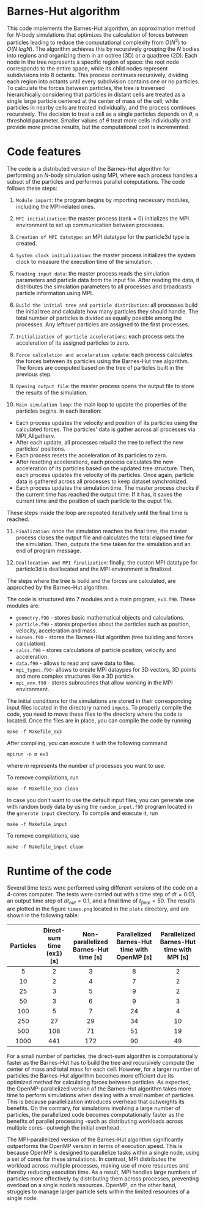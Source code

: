 
# Barnes-Hut algorithm
This code implements the Barnes-Hut algorithm, an approximation method for $N$-body simulations that optimizes the calculation of forces between particles leading to reduce the computational complexity from $\textit{O}(N^2)$ to $\textit{O}(N \ logN)$. The algorithm achieves this by recursively grouping the $N$ bodies into regions and organizing them in an octree (3D) or a quadtree (2D). Each node in the tree represents a specific region of space: the root node corresponds to the entire space, while its child nodes represent subdivisions into 8 octants. This process continues recursively, dividing each region into octants until every subdivision contains one or no particles. To calculate the forces between particles, the tree is traversed hierarchically considering that particles in distant cells are treated as a single large particle centered at the center of mass of the cell, while particles in nearby cells are treated individually, and the process continues recursively. The decision to treat a cell as a single particles depends on $\theta$, a threshold parameter. Smaller values of $\theta$ treat more cells individually and provide more precise results, but the computational cost is incremented. 

# Code features
The code is a distributed version of the Barnes-Hut algorithm for performing an $N$-body simulation using MPI, where each process handles a subset of the particles and performes parallel computations. The code follows these steps:

1. ```Module import```: the program begins by importing necessary modules, including the MPI-related ones.

2. ```MPI initialization```: the master process (rank = 0) initializes the MPI environment to set up communication between processes.

3. ```Creation of MPI datatype```: an MPI datatype for the particle3d type is created.

4. ```System clock initialization```: the master process initializes the system clock to measure the execution time of the simulation.

5. ```Reading input data```: the master process reads the simulation parameters and particle data from the input file. After reading the data, it distributes the simulation parameters to all processes and broadcasts particle information using MPI.

6. ```Build the initial tree and particle distribution```: all processes build the initial tree and calculate how many particles they should handle. The total number of particles is divided as equally possible among the processes. Any leftover particles are assigned to the first processes.

7. ```Initialization of particle accelerations```: each process sets the acceleration of its assigned particles to zero.

8. ```Force calculation and acceleration update```: each process calculates the forces between its particles using the Barnes-Hut tree algorithm. The forces are computed based on the tree of particles built in the previous step. 

9. ```Opening output file```: the master process opens the output file to store the results of the simulation. 

10. ```Main simulation loop```: the main loop to update the properties of the particles begins. In each iteration: 

- Each process updates the velocity and position of its particles using the calculated forces. The particles' data is gather across all processes via MPI_Allgatherv. 
- After each update, all processes rebuild the tree to reflect the new particles' positions. 
- Each process resets the acceleration of its particles to zero.
- After resetting accelerations, each process calculates the new acceleration of its particles based on the updated tree structure. Then, each process updates the velocity of its particles. Once again, particle data is gathered across all processes to keep dataset synchronized. 
- Each process updates the simulation time. The master process checks if the current time has reached the output time. If it has, it saves the current time and the position of each particle to the ouput file. 

These steps inside the loop are repeated iteratively until the final time is reached. 

11. ```Finalization```: once the simulation reaches the final time, the master process closes the output file and calculates the total elapsed time for the simulation. Then, outputs the time taken for the simulation and an end of program message. 

12. ```Deallocation and MPI finalization```: finally, the custon MPI datatype for particle3d is deallocated and the MPI environment is finalized. 

The steps where the tree is build and the forces are calculated, are approched by the Barnes-Hut algorithm. 

The code is structured into 7 modules and a main program, ```ex3.f90```. These modules are: 

* ```geometry.f90``` - stores basic mathematical objects and calculations.
* ```particle.f90``` - stores properties about the particles such as position, velocity, acceleration and mass.
* ```barnes.f90```   - stores the Barnes-Hut algorithm (tree building and forces calculation).
* ```calcs.f90```    - stores calculations of particle position, velocity and acceleration.
* ```data.f90```     - allows to read and save data to files.
* ```mpi_types.f90```- allows to create MPI dataypes for 3D vectors, 3D points and more complex structures like a 3D particle.
* ```mpi_env.f90```  - stores subroutines that allow working in the MPI environment.

The initial conditions for the simulations are stored in their corresponding input files located in the directory named ```inputs```. To properly compile the code, you need to move these files to the directory where the code is located. Once the files are in place, you can compile the code by running
~~~
make -f Makefile_ex3
~~~
After compiling, you can execute it with the following command
~~~
mpirun -n m ex3
~~~
where *m* represents the number of processes you want to use. 

To remove compilations, run
~~~
make -f Makefile_ex3 clean
~~~

In case you don't want to use the default input files, you can generate one with random body data by using the ```random_input.f90``` program located in the ```generate input``` directory. To compile and execute it, run
~~~
make -f Makefile_input
~~~
To remove compilations, use 
~~~
make -f Makefile_input clean
~~~

# Runtime of the code

Several time tests were performed using different versions of the code on a 4-cores computer. The tests were carried out with a time step of $dt = 0.01$, an output time step of $dt_{out} = 0.1$, and a final time of $t_{final} = 50$. The results are plotted in the figure ```times.png``` located in the ```plots``` directory, and are shown in the following table:

| Particles | Direct-sum time (ex1) [s]| Non-parallelized Barnes-Hut time [s]| Parallelized Barnes-Hut time with OpenMP [s]| Parallelized Barnes-Hut time with MPI [s]|
|:---------:|:-----:               |:--------:                        |:--------------:|:--------------:|
|     5     |   2   |     3    |        8       |                  2                 |           
|     10    |   2   |     4    |        7       |                  2                 |    
|     25    |   3   |     5    |        9       |                  2                 |    
|     50    |   3   |     6    |        9       |                  3                 |    
|    100    |   5   |     7    |       24       |                  4                 |    
|    250    |   27  |    29    |       34       |                  10                |    
|    500    |  108  |    71    |       51       |                  19                |    
|    1000   |  441  |    172   |       90       |                  49                |    

For a small number of particles, the direct-sum algorithm is computationally faster as the Barnes-Hut has to build the tree and recursively compute the center of mass and total mass for each cell. However, for a larger number of particles the Barnes-Hut algorithm becomes more efficient due its optimized method for calculating forces between particles. As expected, the OpenMP-parallelized version of the Barnes-Hut algorithm takes more time to perform simulations when dealing with a small number of particles. This is because parallelization introduces overhead that outweights its benefits. On the contrary, for simulations involving a large number of particles, the parallelized code becomes computationally faster as the benefits of parallel processing -such as distributing workloads across multiple cores- outweigh the initial overhead. 

The MPI-parallelized version of the Barnes-Hut algorithm significantly outperforms the OpenMP version in terms of execution speed. This is because OpenMP is designed to parallelize tasks within a single node, using a set of cores for these simulations. In contrast, MPI distributes the workload across multiple processes, making use of more resources and thereby reducing execution time. As a result, MPI handles large numbers of particles more effectively by distributing them across processes, preventing overload on a single node’s resources. OpenMP, on the other hand, struggles to manage larger particle sets within the limited resources of a single node.